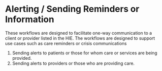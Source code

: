# Alerting / Sending Reminders or Information

These workflows are designed to facilitate one-way communication to a client or provider listed in the HIE. The workflows are designed to support use cases such as care reminders or crisis communications

1. Sending alerts to patients or those for whom care or services are being provided.
2. Sending alerts to providers or those who are providing care.

